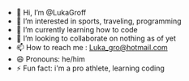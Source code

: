 - 👋 Hi, I’m @LukaGroff
- 👀 I’m interested in sports, traveling, programming
- 🌱 I’m currently learning how to code
- 💞️ I’m looking to collaborate on nothing as of yet
- 📫 How to reach me : Luka_gro@hotmail.com
- 😄 Pronouns: he/him
- ⚡ Fun fact: i'm a pro athlete, learning coding

<!---
LukaGroff/LukaGroff is a ✨ special ✨ repository because its `README.md` (this file) appears on your GitHub profile.
You can click the Preview link to take a look at your changes.
--->
